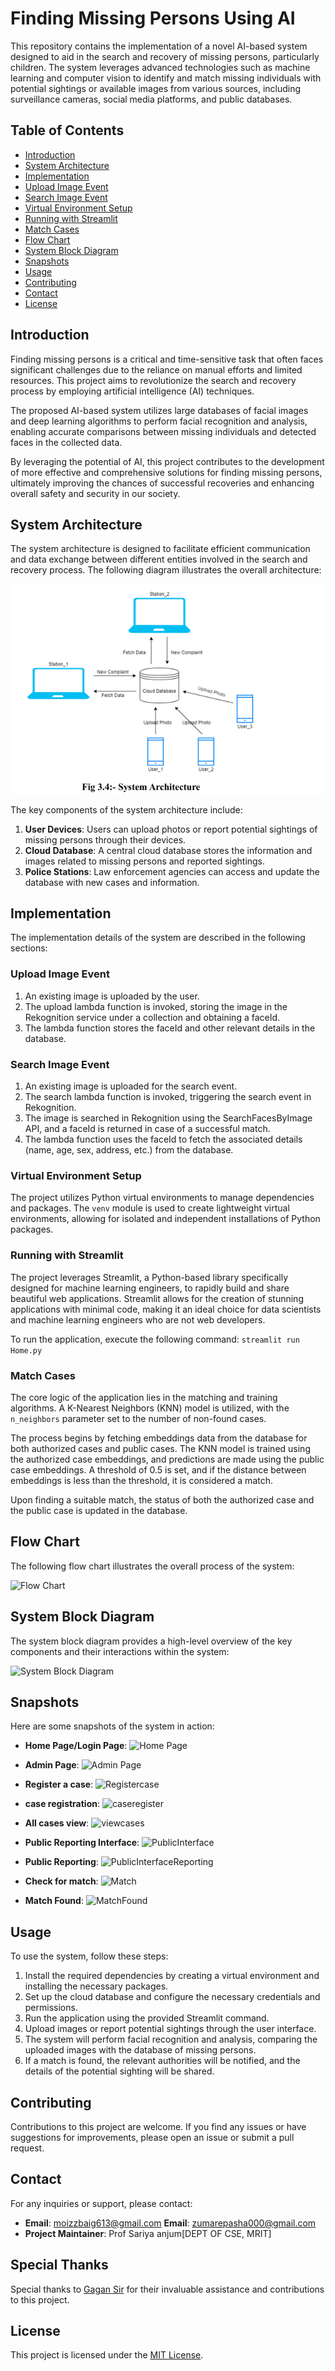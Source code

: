 # Finding Missing Persons Using AI

This repository contains the implementation of a novel AI-based system designed to aid in the search and recovery of missing persons, particularly children. The system leverages advanced technologies such as machine learning and computer vision to identify and match missing individuals with potential sightings or available images from various sources, including surveillance cameras, social media platforms, and public databases.

## Table of Contents

- [Introduction](#introduction)
- [System Architecture](#system-architecture)
- [Implementation](#implementation)
 - [Upload Image Event](#upload-image-event)
 - [Search Image Event](#search-image-event)
 - [Virtual Environment Setup](#virtual-environment-setup)
 - [Running with Streamlit](#running-with-streamlit)
 - [Match Cases](#match-cases)
- [Flow Chart](#flow-chart)
- [System Block Diagram](#system-block-diagram)
- [Snapshots](#snapshots)
- [Usage](#usage)
- [Contributing](#contributing)
- [Contact](#contact)
- [License](#license)

## Introduction

Finding missing persons is a critical and time-sensitive task that often faces significant challenges due to the reliance on manual efforts and limited resources. This project aims to revolutionize the search and recovery process by employing artificial intelligence (AI) techniques.

The proposed AI-based system utilizes large databases of facial images and deep learning algorithms to perform facial recognition and analysis, enabling accurate comparisons between missing individuals and detected faces in the collected data.

By leveraging the potential of AI, this project contributes to the development of more effective and comprehensive solutions for finding missing persons, ultimately improving the chances of successful recoveries and enhancing overall safety and security in our society.

## System Architecture

The system architecture is designed to facilitate efficient communication and data exchange between different entities involved in the search and recovery process. The following diagram illustrates the overall architecture:

![System Architecture](/images/System_architecture.png)

The key components of the system architecture include:

1. **User Devices**: Users can upload photos or report potential sightings of missing persons through their devices.
2. **Cloud Database**: A central cloud database stores the information and images related to missing persons and reported sightings.
3. **Police Stations**: Law enforcement agencies can access and update the database with new cases and information.

## Implementation

The implementation details of the system are described in the following sections:

### Upload Image Event

1. An existing image is uploaded by the user.
2. The upload lambda function is invoked, storing the image in the Rekognition service under a collection and obtaining a faceId.
3. The lambda function stores the faceId and other relevant details in the database.

### Search Image Event

1. An existing image is uploaded for the search event.
2. The search lambda function is invoked, triggering the search event in Rekognition.
3. The image is searched in Rekognition using the SearchFacesByImage API, and a faceId is returned in case of a successful match.
4. The lambda function uses the faceId to fetch the associated details (name, age, sex, address, etc.) from the database.

### Virtual Environment Setup

The project utilizes Python virtual environments to manage dependencies and packages. The `venv` module is used to create lightweight virtual environments, allowing for isolated and independent installations of Python packages.

### Running with Streamlit

The project leverages Streamlit, a Python-based library specifically designed for machine learning engineers, to rapidly build and share beautiful web applications. Streamlit allows for the creation of stunning applications with minimal code, making it an ideal choice for data scientists and machine learning engineers who are not web developers.

To run the application, execute the following command:
```streamlit run Home.py```

### Match Cases

The core logic of the application lies in the matching and training algorithms. A K-Nearest Neighbors (KNN) model is utilized, with the `n_neighbors` parameter set to the number of non-found cases.

The process begins by fetching embeddings data from the database for both authorized cases and public cases. The KNN model is trained using the authorized case embeddings, and predictions are made using the public case embeddings. A threshold of 0.5 is set, and if the distance between embeddings is less than the threshold, it is considered a match.

Upon finding a suitable match, the status of both the authorized case and the public case is updated in the database.

## Flow Chart

The following flow chart illustrates the overall process of the system:

![Flow Chart](/images/Flow_chart.png)

## System Block Diagram

The system block diagram provides a high-level overview of the key components and their interactions within the system:

![System Block Diagram](images/System_block_diagram.png)

## Snapshots

Here are some snapshots of the system in action:

- **Home Page/Login Page**:
  ![Home Page](./images/Login%20page.png)

- **Admin Page**:
  ![Admin Page](./images/admin_page.png)

- **Register a case**:
  ![Registercase](./images/register_new_cases.png)

- **case registration**:
  ![caseregister](./images/case_register.png)

- **All cases view**:
  ![viewcases](./images/all_cases_view.png)

- **Public Reporting Interface**:
![PublicInterface](./images/public_reporting_Interface.png)

- **Public Reporting**:
![PublicInterfaceReporting](./images/public_reporting.png)

- **Check for match**:
![Match](./images/match_found.png)

- **Match Found**:
![MatchFound](./images/check_for_match.png)


## Usage

To use the system, follow these steps:

1. Install the required dependencies by creating a virtual environment and installing the necessary packages.
2. Set up the cloud database and configure the necessary credentials and permissions.
3. Run the application using the provided Streamlit command.
4. Upload images or report potential sightings through the user interface.
5. The system will perform facial recognition and analysis, comparing the uploaded images with the database of missing persons.
6. If a match is found, the relevant authorities will be notified, and the details of the potential sighting will be shared.

## Contributing

Contributions to this project are welcome. If you find any issues or have suggestions for improvements, please open an issue or submit a pull request.

## Contact

For any inquiries or support, please contact:

- **Email**: moizzbaig613@gmail.com
  **Email**: zumarepasha000@gmail.com
- **Project Maintainer**: Prof Sariya anjum[DEPT OF CSE, MRIT]

## Special Thanks

Special thanks to [Gagan Sir](gaganmanku96) for their invaluable assistance and contributions to this project.

## License

This project is licensed under the [MIT License](LICENSE).


